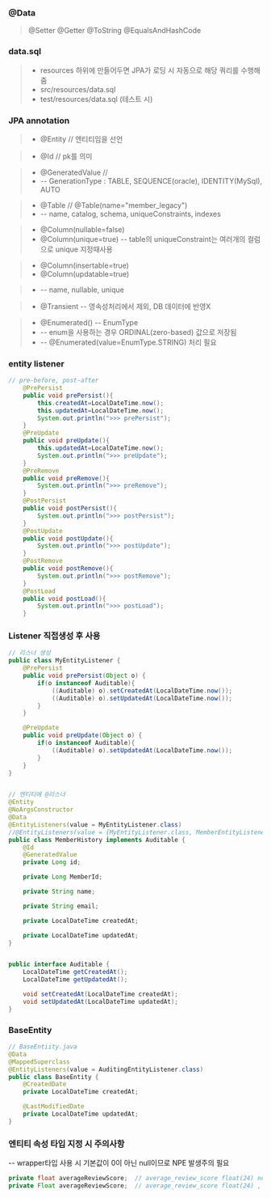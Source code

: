 
### @Data
> @Setter 
> @Getter
> @ToString
> @EqualsAndHashCode



### data.sql
>- resources 하위에 만들어두면 JPA가 로딩 시 자동으로 해당 쿼리를 수행해줌
>- src/resources/data.sql 
>- test/resources/data.sql  (테스트 시)



### JPA annotation
>- @Entity // 엔티티임을 선언

>- @Id // pk를 의미

>- @GeneratedValue // 
>- -- GenerationType : TABLE, SEQUENCE(oracle), IDENTITY(MySql), AUTO

>- @Table  // @Table(name="member_legacy")
>- -- name, catalog, schema, uniqueConstraints, indexes

>- @Column(nullable=false)
>- @Column(unique=true)  -- table의 uniqueConstraint는 여러개의 컬럼으로 unique 지정때사용

>- @Column(insertable=true)
>- @Column(updatable=true)

>- -- name, nullable, unique

>- @Transient -- 영속성처리에서 제외, DB 데이터에 반영X

>- @Enumerated()  -- EnumType
>- -- enum을 사용하는 경우 ORDINAL(zero-based) 값으로 저장됨
>- -- @Enumerated(value=EnumType.STRING) 처리 필요

 
### entity listener
```java
// pre-before, post-after
    @PrePersist
    public void prePersist(){
        this.createdAt=LocalDateTime.now();
        this.updatedAt=LocalDateTime.now();
        System.out.println(">>> prePersist");
    }
    @PreUpdate
    public void preUpdate(){
        this.updatedAt=LocalDateTime.now();
        System.out.println(">>> preUpdate");
    }
    @PreRemove
    public void preRemove(){
        System.out.println(">>> preRemove");
    }
    @PostPersist
    public void postPersist(){
        System.out.println(">>> postPersist");
    }
    @PostUpdate
    public void postUpdate(){
        System.out.println(">>> postUpdate");
    }
    @PostRemove
    public void postRemove(){
        System.out.println(">>> postRemove");
    }
    @PostLoad
    public void postLoad(){
        System.out.println(">>> postLoad");
    }
```


### Listener 직접생성 후 사용
```java
// 리스너 생성
public class MyEntityListener {
    @PrePersist
    public void prePersist(Object o) {
        if(o instanceof Auditable){
            ((Auditable) o).setCreatedAt(LocalDateTime.now());
            ((Auditable) o).setUpdatedAt(LocalDateTime.now());
        }
    }

    @PreUpdate
    public void preUpdate(Object o) {
        if(o instanceof Auditable){
            ((Auditable) o).setUpdatedAt(LocalDateTime.now());
        }
    }
}


// 엔티티에 @리스너
@Entity
@NoArgsConstructor
@Data
@EntityListeners(value = MyEntityListener.class)
//@EntityListeners(value = {MyEntityListener.class, MemberEntityListener.class})
public class MemberHistory implements Auditable {
    @Id
    @GeneratedValue
    private Long id;

    private Long MemberId;

    private String name;

    private String email;

    private LocalDateTime createdAt;

    private LocalDateTime updatedAt;
}


public interface Auditable {
    LocalDateTime getCreatedAt();
    LocalDateTime getUpdatedAt();

    void setCreatedAt(LocalDateTime createdAt);
    void setUpdatedAt(LocalDateTime updatedAt);
}

```

### BaseEntity
```java
// BaseEntiity.java
@Data
@MappedSuperclass
@EntityListeners(value = AuditingEntityListener.class)
public class BaseEntity {
    @CreatedDate
    private LocalDateTime createdAt;

    @LastModifiedDate
    private LocalDateTime updatedAt;
}
```


### 엔티티 속성 타입 지정 시 주의사항
-- wrapper타입 사용 시 기본값이 0이 아닌 null이므로 NPE 발생주의 필요
```java
private float averageReviewScore;  // average_review_score float(24) not null,
private Float averageReviewScore;  // average_review_score float(24) ,
```